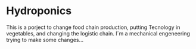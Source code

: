 # Hydroponics
This is a porject to change food chain production, putting Tecnology in vegetables, and changing the logistic chain.
I´m a mechanical engeneering trying to make some changes...
